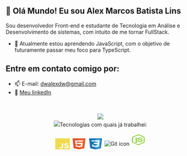 ## 👋 Olá Mundo! Eu sou Alex Marcos Batista Lins
Sou desenvolvedor Front-end e estudante de Tecnologia em Análise e Desenvolvimento de sistemas, com intuito de me tornar FullStack.

- 🌱 Atualmente estou aprendendo JavaScript, com o objetivo de futuramente passar meu foco para TypeScript.

## Entre em contato comigo por:

- 📫 E-mail: <a href="mailto:dwalexdw@gmail.com"> dwalexdw@gmail.com </a>
- 💭 <a href="https://www.linkedin.com/in/alex-marcos">Meu linkedIn</a>


</br>
</br>
<div align="center">
  <img src="https://github-readme-stats.vercel.app/api?username=Laetuus&show_icons=true&theme=radical&include_all_commits=true&count_private=true%22/%3E
  <img height=195px src="https://github-readme-stats.vercel.app/api/top-langs/?username=Laetuus&layout=compact&langs_count=7&theme=radical%22/%3E
</div>
<div align='center'>
    <img src="http://github-readme-streak-stats.herokuapp.com/?user=wesleyoliveirabsb&theme=radical&date_format=M%20j%5B%2C%20Y%5D%22%3E
</div>



### Tecnologias com quais já trabalhei:
 <div align="center">
     <div style="display: inline_block margin-left:auto margin-rigth:auto"><br> 
       <img align="center" alt="JavaScript icon" height="30" width="40" src="https://raw.githubusercontent.com/devicons/devicon/master/icons/javascript/javascript-plain.svg">   
       <img align="center" alt="HTML icon" height="30" width="40" src="https://raw.githubusercontent.com/devicons/devicon/master/icons/html5/html5-original.svg">
       <img align="center" alt="CSS icon" height="30" width="40" src="https://raw.githubusercontent.com/devicons/devicon/master/icons/css3/css3-original.svg">
       <img align="center" alt="Git icon" height="30" width="40" src="https://cdn.jsdelivr.net/gh/devicons/devicon/icons/git/git-original.svg">
       <img align="centre" alt="NodeJs icon" height="30" width="40" src="https://github.com/devicons/devicon/blob/1119b9f84c0290e0f0b38982099a2bd027a48bf1/icons/nodejs/nodejs-original.svg">
    </div>
</div>
